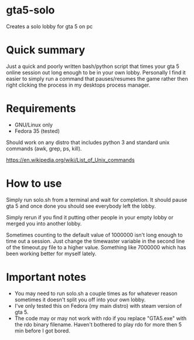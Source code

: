 # gta5-solo
Creates a solo lobby for gta 5 on pc

# Quick summary

Just a quick and poorly written bash/python script that times your gta 5 online session out long enough to be in your own lobby.
Personally I find it easier to simply run a command that pauses/resumes the game rather then right clicking the process in my desktops
process manager.

# Requirements
- GNU/Linux only
- Fedora 35 (tested)

Should work on any distro that includes python 3 and standard unix commands (awk, grep, ps, kill).

https://en.wikipedia.org/wiki/List_of_Unix_commands

# How to use
Simply run solo.sh from a terminal and wait for completion. It should pause gta 5 and once done you should see everybody left the lobby.

Simply rerun if you find it putting other people in your empty lobby or merged you into another lobby.

Sometimes counting to the default value of 1000000 isn't long enough to time out a session. Just change the timewaster variable
in the second line of the timeout.py file to a higher value. Something like 7000000 which has been working better for myself lately.


# Important notes

- You may need to run solo.sh a couple times as for whatever reason sometimes it doesn't split you off into your own lobby.
- I've only tested this on Fedora (my main distro) with steam version of gta 5.
- The code may or may not work with rdo if you replace "GTA5.exe" with the rdo binary filename. Haven't bothered to play rdo
for more then 5 min before I got bored.
